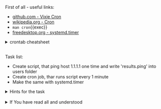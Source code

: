 First of all - useful links:

- [github.com - Vixie Cron](https://github.com/vixie/cron)
- [wikipedia.org - Cron](https://en.wikipedia.org/wiki/Cron)
- `man cron`{{exec}}
- [freedesktop.org - systemd.timer](https://www.freedesktop.org/software/systemd/man/systemd.timer.html#)

<details><summary>crontab cheatsheet</summary>
<pre>
  <strong>* * * * *</strong> - every second
  <strong>minute hour day(of month) month day(of week)</strong>
  
</pre>
</details><br>

Task list:
- Create script, that ping host 1.1.1.1 one time and write 'results.ping' into users folder
- Create cron job, thar runs script every 1 minute
- Make the same with systemd.timer

<details><summary>Hints for the task</summary>
<pre>
<strong>Task 1:</strong>
  $ vi /usr/local/sbin/ping-1-1-1-1.sh
    #!/bin/sh
    ping -c 1 1.1.1.1 > ~/results.ping
<br>
<strong>Task 2:</strong>
  $ systemctl status cron.service
  $ crontab -e
    * * * * * ping-1-1-1-1.sh 2>&1
  $ journalctl _SYSTEMD_UNIT=cron.service
<br>
<strong>Task 3:</strong>
  $ mkdir -p ${XDG_CONFIG_HOME:-~/.config}/systemd/user/
  $ vi ${XDG_CONFIG_HOME:-~/.config}/systemd/user/ping-1-1-1-1.service
  
</pre>
</details>
<br>
<details><summary>If You have read all and understood</summary>
<pre>
`touch IReadAllAndUndnderstood`{{exec}}
</pre>
